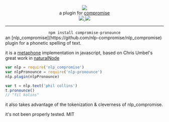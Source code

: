 <div align="center">
  <img src="https://cloud.githubusercontent.com/assets/399657/23590290/ede73772-01aa-11e7-8915-181ef21027bc.png" />

  <div>a plugin for <a href="https://github.com/spencermountain/compromise/">compromise</a></div>
  
  <!-- npm version -->
  <a href="https://npmjs.org/package/compromise-pronounce">
    <img src="https://img.shields.io/npm/v/compromise-pronounce.svg?style=flat-square" />
  </a>
  
  <!-- file size -->
  <a href="https://unpkg.com/compromise-pronounce/builds/compromise-pronounce.min.js">
    <img src="https://badge-size.herokuapp.com/spencermountain/compromise/master/plugins/pronounce/builds/compromise-pronounce.min.js" />
  </a>
   <hr/>
</div>

<div align="center">
  <code>npm install compromise-pronounce</code>
</div>
an [nlp_compromise](https://github.com/nlp-compromise/nlp_compromise) plugin for a phonetic spelling of text.

it is a [metaphone](https://en.wikipedia.org/wiki/Metaphone) implementation in javascript, based on Chris Umbel's great work in [naturalNode](https://github.com/NaturalNode/natural/blob/master/lib/natural/phonetics/metaphone.js)

```javascript
var nlp = require('nlp_compromise')
var nlpPronounce = require('nlp-pronounce')
nlp.plugin(nlpPronounce)

var t = nlp.text('phil collins')
t.pronounce()
// "fil kolins"
```

it also takes advantage of the tokenization & cleverness of nlp_compromise.

it's not been properly tested.
MIT
